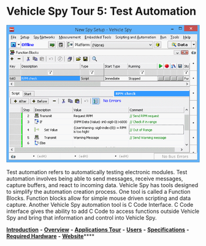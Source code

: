 # Vehicle Spy Tour 5: Test Automation

![Figure 1: Function Block interface in Vehicle Spy](../../../.gitbook/assets/icsFBAutomation.gif)

Test automation refers to automatically testing electronic modules. Test automation involves being able to send messages, receive messages, capture buffers, and react to incoming data. Vehicle Spy has tools designed to simplify the automation creation process. One tool is called a Function Blocks. Function blocks allow for simple mouse driven scripting and data capture. Another Vehicle Spy automation tool is C Code Interface. C Code interface gives the ability to add C Code to access functions outside Vehicle Spy and bring that information and control into Vehicle Spy.

[**Introduction**](../../) **-** [**Overview**](../) **-** [**Applications Tour**](vehicle-spy-tour-1-bus-monitor.md) **-** [**Users**](../../other-vehicle-spy-users.md) **-** [**Specifications**](../../vehicle-spy-specifications.md) **-** [**Required Hardware**](../../vehicle-spy-required-hardware-pc-system-requirements.md) **-** [**Website**](https://intrepidcs.com/products/software/vehicle-spy/vspy-float/)****
